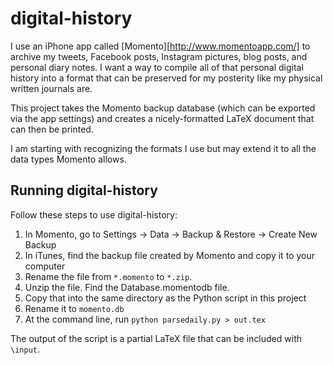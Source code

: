 # digital-history

I use an iPhone app called [Momento][http://www.momentoapp.com/]  to archive my tweets, Facebook posts, Instagram pictures, blog posts, and personal diary notes. I want a way to compile all of that personal digital history into a format that can be preserved for my posterity like my physical written journals are.

This project takes the Momento backup database (which can be exported via the app settings) and creates a nicely-formatted LaTeX document that can then be printed.

I am starting with recognizing the formats I use but may extend it to all the data types Momento allows.

## Running digital-history

Follow these steps to use digital-history:

1. In Momento, go to Settings -> Data -> Backup & Restore -> Create New Backup
1. In iTunes, find the backup file created by Momento and copy it to your computer
1. Rename the file from `*.momento` to `*.zip`.
1. Unzip the file. Find the Database.momentodb file.
1. Copy that into the same directory as the Python script in this project
1. Rename it to `momento.db`
1. At the command line, run `python parsedaily.py > out.tex`

The output of the script is a partial LaTeX file that can be included with `\input`.

